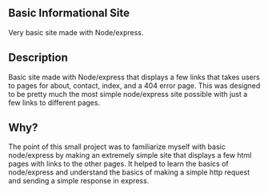 ## Basic Informational Site
Very basic site made with Node/express.

## Description
Basic site made with Node/express that displays a few links that takes users to pages for about, contact, index, and a 404 error page. This was designed to be pretty much the most simple node/express site possible with just a few links to different pages.

## Why?
The point of this small project was to familiarize myself with basic node/express by making an extremely simple site that displays a few html pages with links to the other pages. It helped to learn the basics of node/express and understand the basics of making a simple http request and sending a simple response in express.
